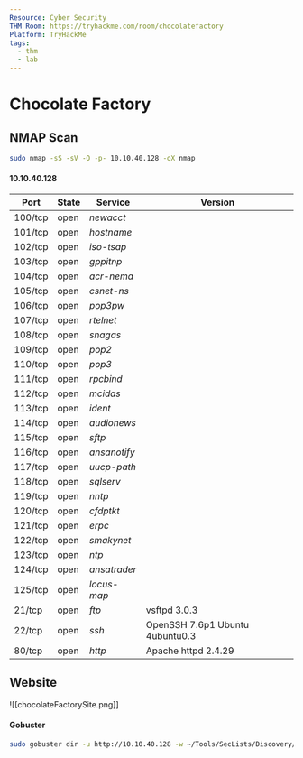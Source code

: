 ```yaml
---
Resource: Cyber Security
THM Room: https://tryhackme.com/room/chocolatefactory
Platform: TryHackMe
tags:
  - thm
  - lab
---
```

# Chocolate Factory

## NMAP Scan

```bash
sudo nmap -sS -sV -O -p- 10.10.40.128 -oX nmap
```
#### 10.10.40.128

| Port | State | Service | Version |
|------|-------|---------|---------|
| 100/tcp | open | *newacct* |   |
| 101/tcp | open | *hostname* |   |
| 102/tcp | open | *iso-tsap* |   |
| 103/tcp | open | *gppitnp* |   |
| 104/tcp | open | *acr-nema* |   |
| 105/tcp | open | *csnet-ns* |   |
| 106/tcp | open | *pop3pw* |   |
| 107/tcp | open | *rtelnet* |   |
| 108/tcp | open | *snagas* |   |
| 109/tcp | open | *pop2* |   |
| 110/tcp | open | *pop3* |   |
| 111/tcp | open | *rpcbind* |   |
| 112/tcp | open | *mcidas* |   |
| 113/tcp | open | *ident* |   |
| 114/tcp | open | *audionews* |   |
| 115/tcp | open | *sftp* |   |
| 116/tcp | open | *ansanotify* |   |
| 117/tcp | open | *uucp-path* |   |
| 118/tcp | open | *sqlserv* |   |
| 119/tcp | open | *nntp* |   |
| 120/tcp | open | *cfdptkt* |   |
| 121/tcp | open | *erpc* |   |
| 122/tcp | open | *smakynet* |   |
| 123/tcp | open | *ntp* |   |
| 124/tcp | open | *ansatrader* |   |
| 125/tcp | open | *locus-map* |   |
| 21/tcp | open | *ftp* | vsftpd 3.0.3 |
| 22/tcp | open | *ssh* | OpenSSH 7.6p1 Ubuntu 4ubuntu0.3 |
| 80/tcp | open | *http* | Apache httpd 2.4.29 |

## Website
![[chocolateFactorySite.png]]

#### Gobuster
```bash
sudo gobuster dir -u http://10.10.40.128 -w ~/Tools/SecLists/Discovery/Web-Content/directory-list-2.3-medium.txt
```